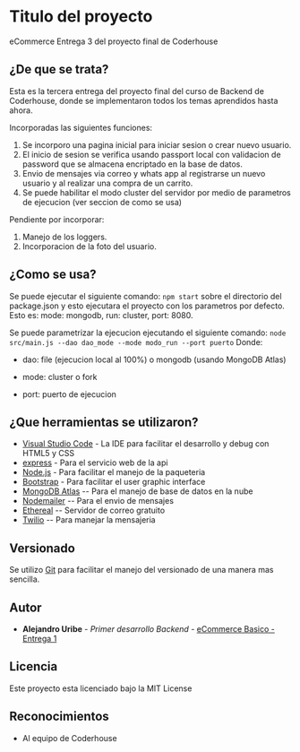 # Titulo del proyecto

eCommerce Entrega 3 del proyecto final de Coderhouse

## ¿De que se trata?

Esta es la tercera entrega del proyecto final del curso de Backend de Coderhouse, donde se implementaron todos los temas aprendidos hasta ahora.

Incorporadas las siguientes funciones:
1. Se incorporo una pagina inicial para iniciar sesion o crear nuevo usuario.
2. El inicio de sesion se verifica usando passport local con validacion de password que se almacena encriptado en la base de datos.
3. Envio de mensajes via correo y whats app al registrarse un nuevo usuario y al realizar una compra de un carrito.
4. Se puede habilitar el modo cluster del servidor por medio de parametros de ejecucion (ver seccion de como se usa)

Pendiente por incorporar:
1. Manejo de los loggers.
2. Incorporacion de la foto del usuario.

## ¿Como se usa?

Se puede ejecutar el siguiente comando:
`npm start` sobre el directorio del package.json y esto ejecutara el proyecto con los parametros por defecto. Esto es: mode: mongodb, run: cluster, port: 8080.

Se puede parametrizar la ejecucion ejecutando el siguiente comando:
`node src/main.js --dao dao_mode --mode modo_run --port puerto`
Donde:

* dao: file (ejecucion local al 100%) o mongodb (usando MongoDB Atlas)

* mode: cluster o fork

* port: puerto de ejecucion


## ¿Que herramientas se utilizaron?

* [Visual Studio Code](https://code.visualstudio.com/) - La IDE para facilitar el desarrollo y debug con HTML5 y CSS
* [express](https://expressjs.com/es/) - Para el servicio web de la api
* [Node.js](https://nodejs.org/es/) - Para facilitar el manejo de la paqueteria
* [Bootstrap](https://getbootstrap.com/) - Para facilitar el user graphic interface
* [MongoDB Atlas](https://cloud.mongodb.com) -- Para el manejo de base de datos en la nube
* [Nodemailer](https://nodemailer.com/) -- Para el envio de mensajes
* [Ethereal](http://ethereal.email) -- Servidor de correo gratuito
* [Twilio](https://twilio.com) -- Para manejar la mensajeria

## Versionado

Se utilizo [Git](https://git-scm.com/) para facilitar el manejo del versionado de una manera mas sencilla.

## Autor

* **Alejandro Uribe** - *Primer desarrollo Backend* - [eCommerce Basico - Entrega 1](https://proyecto-final-1-coderhouse.herokuapp.com)

## Licencia

Este proyecto esta licenciado bajo la MIT License

## Reconocimientos

* Al equipo de Coderhouse

